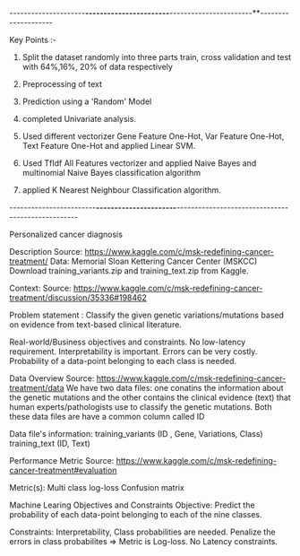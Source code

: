 ---------------------**-----------------------**-----------------------**--------------------

Key Points :-

1. Split the dataset randomly into three parts train, cross validation and test with 64%,16%, 20% of data respectively

2. Preprocessing of text

3. Prediction using a 'Random' Model

4. completed Univariate analysis.

5. Used different vectorizer Gene Feature One-Hot, Var Feature One-Hot, Text Feature One-Hot and applied Linear SVM.

6. Used TfIdf All Features vectorizer and applied Naive Bayes and multinomial Naive Bayes classification algorithm

7. applied K Nearest Neighbour Classification algorithm.

------------------------**----------------------**--------------------------------------------------

Personalized cancer diagnosis

Description
Source: https://www.kaggle.com/c/msk-redefining-cancer-treatment/
Data: Memorial Sloan Kettering Cancer Center (MSKCC)
Download training_variants.zip and training_text.zip from Kaggle.

Context:
Source: https://www.kaggle.com/c/msk-redefining-cancer-treatment/discussion/35336#198462

Problem statement :
Classify the given genetic variations/mutations based on evidence from text-based clinical literature.

Real-world/Business objectives and constraints.
No low-latency requirement.
Interpretability is important.
Errors can be very costly.
Probability of a data-point belonging to each class is needed.


Data Overview
Source: https://www.kaggle.com/c/msk-redefining-cancer-treatment/data
We have two data files: one conatins the information about the genetic mutations and the other contains the clinical evidence (text) that human experts/pathologists use to classify the genetic mutations.
Both these data files are have a common column called ID

Data file's information:
training_variants (ID , Gene, Variations, Class)
training_text (ID, Text)

Performance Metric
Source: https://www.kaggle.com/c/msk-redefining-cancer-treatment#evaluation

Metric(s):
Multi class log-loss
Confusion matrix

Machine Learing Objectives and Constraints
Objective: Predict the probability of each data-point belonging to each of the nine classes.

Constraints:
Interpretability, Class probabilities are needed.
Penalize the errors in class probabilites => Metric is Log-loss. 
No Latency constraints.




 

